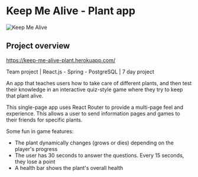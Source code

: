 # Keep Me Alive - Plant app

![Keep Me Alive](https://imgur.com/Gb8SNZh.png)

## Project overview

https://keep-me-alive-plant.herokuapp.com/

Team project | React.js - Spring - PostgreSQL | 7 day project

An app that teaches users how to take care of different plants, and then test their knowledge in an interactive quiz-style game where they try to keep that plant alive.

This single-page app uses React Router to provide a multi-page feel and experience. This allows a user to send information pages and games to their friends for specific plants.

Some fun in game features:
- The plant dynamically changes (grows or dies) depending on the player's progress
- The user has 30 seconds to answer the questions. Every 15 seconds, they lose a point
- A health bar shows the plant's overall health
